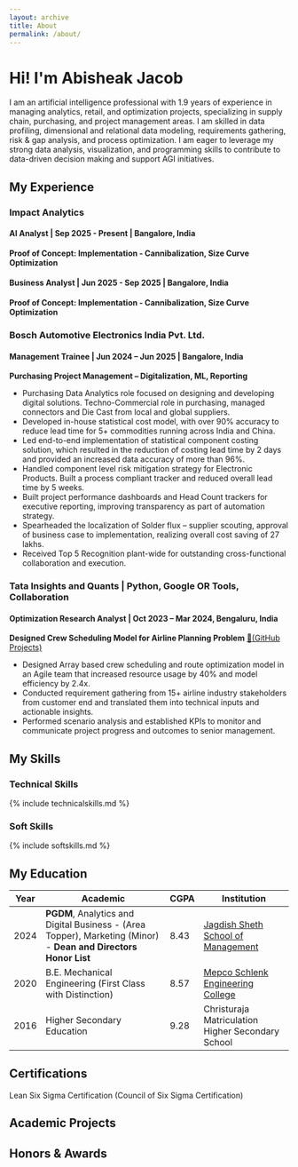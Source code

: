 ```yaml
---
layout: archive
title: About
permalink: /about/
---
```


# Hi! I'm Abisheak Jacob

I am an artificial intelligence professional with 1.9 years of experience in managing analytics, retail, and optimization projects, specializing in supply chain, purchasing, and project management areas. I am skilled in data profiling, dimensional and relational data modeling, requirements gathering, risk & gap analysis, and process optimization. I am eager to leverage my strong data analysis, visualization, and programming skills to contribute to data-driven decision making and support AGI initiatives. 

## My Experience

### Impact Analytics

#### AI Analyst | Sep 2025 - Present | Bangalore, India

**Proof of Concept: Implementation - Cannibalization, Size Curve Optimization**

#### Business Analyst | Jun 2025 - Sep 2025 | Bangalore, India

**Proof of Concept: Implementation - Cannibalization, Size Curve Optimization**

### Bosch Automotive Electronics India Pvt. Ltd.
#### Management Trainee | Jun 2024 – Jun 2025 | Bangalore, India

**Purchasing Project Management – Digitalization, ML, Reporting**

- Purchasing Data Analytics role focused on designing and developing digital solutions. Techno-Commercial role in purchasing, managed connectors and Die Cast from local and global suppliers.  
- Developed in-house statistical cost model, with over 90% accuracy to reduce lead time for 5+ commodities running across India and China.
- Led end-to-end implementation of statistical component costing solution, which resulted in the reduction of costing lead time by 2 days and provided an increased data accuracy of more than 96%.
- Handled component level risk mitigation strategy for Electronic Products. Built a process compliant tracker and reduced overall lead time by 5 weeks.
- Built project performance dashboards and Head Count trackers for executive reporting, improving transparency as part of automation strategy. 
- Spearheaded the localization of Solder flux – supplier scouting, approval of business case to implementation, realizing overall cost saving of 27 lakhs.
- Received Top 5 Recognition plant-wide for outstanding cross-functional collaboration and execution.

### Tata Insights and Quants | Python, Google OR Tools, Collaboration
#### Optimization Research Analyst | Oct 2023 – Mar 2024, Bengaluru, India

**Designed Crew Scheduling Model for Airline Planning Problem**  [🔗(GitHub Projects)](https://github.com/users/AbisheakJacob/projects/2)

- Designed Array based crew scheduling and route optimization model in an Agile team that increased resource usage by 40% and model efficiency by 2.4x.
- Conducted requirement gathering from 15+ airline industry stakeholders from customer end and translated them into technical inputs and actionable insights.
- Performed scenario analysis and established KPIs to monitor and communicate project progress and outcomes to senior management.

## My Skills
### Technical Skills

{% include technicalskills.md %}

### Soft Skills

{% include softskills.md %}

## My Education

|Year|Academic|CGPA|Institution|
|---|---|---|---|
|2024|**PGDM**, Analytics and Digital Business - (Area Topper), Marketing (Minor) - **Dean and Directors Honor List**|8.43|[Jagdish Sheth School of Management](https://jagsom.edu.in/)|
|2020|B.E. Mechanical Engineering (First Class with Distinction)|8.57|[Mepco Schlenk Engineering College](https://www.mepcoeng.ac.in/)|
|2016|Higher Secondary Education|9.28|Christuraja Matriculation Higher Secondary School|

## Certifications

Lean Six Sigma Certification (Council of Six Sigma Certification)

## Academic Projects

## Honors & Awards

